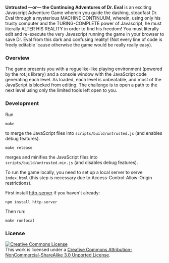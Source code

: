 **Untrusted —or— the Continuing Adventures of Dr. Eval** is an exciting
Javascript Adventure Game wherein you guide the dashing, steadfast
Dr. Eval through a mysterious MACHINE CONTINUUM, wherein, using only
his trusty computer and the TURING-COMPLETE power of Javascript, he must
literally ALTER HIS REALITY in order to find his freedom! You must literally
edit and re-execute the very Javascript running the game in your browser to
save Dr. Eval from this dark and confusing reality! (Not every line of code
is freely editable 'cause otherwise the game would be really really easy).

### Overview

The game presents you with a roguelike-like playing environment (powered
by the rot.js library) and a console window with the JavaScript code generating
each level. As loaded, each level is unbeatable, and most of the JavaScript is blocked
from editing. The challenge is to open a path to the next level using only the limited
tools left open to you.

### Development

Run
```
make
```
to merge the JavaScript files into `scripts/build/untrusted.js` (and enables debug features).

```
make release
```
merges and minifies the JavaScript files into `scripts/build/untrusted.min.js` (and disables debug features).

To run the game locally, you need to set up a local server to serve `index.html` (this step is necessary due to Access-Control-Allow-Origin restrictions).

First install [http-server](https://github.com/nodeapps/http-server/#installing-globally) if you haven't already:

```
npm install http-server
```

Then run:

```
make runlocal
```

### License
<a rel="license" href="http://creativecommons.org/licenses/by-nc-sa/3.0/"><img alt="Creative Commons License" style="border-width:0" src="http://i.creativecommons.org/l/by-nc-sa/3.0/88x31.png" /></a><br />This work is licensed under a <a rel="license" href="http://creativecommons.org/licenses/by-nc-sa/3.0/">Creative Commons Attribution-NonCommercial-ShareAlike 3.0 Unported License</a>.
